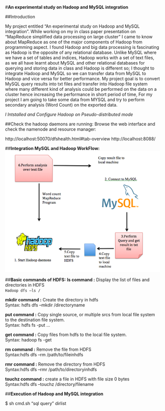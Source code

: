 #**An experimental study on Hadoop and MySQL integration**

##Introduction

My project entitled “An experimental study on Hadoop and MySQL integration”. While working on my in class paper presentation on “MapReduce simplified data processing on large cluster” I came to know about MapReduce as one of the major components of Hadoop from programming aspect. I found Hadoop and big data processing is fascinating as Hadoop is the opposite of any relational database. Unlike MySQL where we have a set of tables and indices, Hadoop works with a set of text files, as we all have learnt about MySQL and other relational databases for querying and storing data in class and Hadoop is different so; I thought to integrate Hadoop and MySQL so we can transfer data from MySQL to Hadoop and vice versa for better performance. My project goal is to convert MySQL query results into txt files and transfer into Hadoop file system where many different kind of analysis could be performed on the data on a cluster hence increasing the performance in short period of time, For my project I am going to take some data from MYSQL and try to perform secondary analysis (Word Count) on the exported data. 

*I Intstalled and Configure Hadoop on Pseudo-distributed mode*

##Check the hadoop daemons are running:
Browse the web interface and check the namenode and resource manager:

http://localhost:50070/dfshealth.html#tab-overview
http://localhost:8088/

##**Integration MySQL and Hadoop WorkFlow:**
![Workflow](images/hadoopMySQL.png)

##**Basic commands of HDFS:**
**ls command :** Display the list of files and directories in HDFS  
```Hadoop dfs –ls /```

**mkdir command :** Create the directory in hdfs  
Syntax: hdfs dfs –mkdir /directoryname  

**put command :** Copy single source, or multiple srcs from local file system to the destination file system.   
Syntax: hdfs fs -put <localsrc> ... <dst> 

**get command :** Copy files from hdfs to the local file system.   
Syntax: hadoop fs -get <src> <localdst> 

**rm command :** Remove the file from HDFS  
Syntax:hdfs dfs –rm /path/to/fileinhdfs 

**rmr command :** Remove the directory from HDFS  
Syntax:hdfs dfs –rmr  /path/to/directoryinhdfs

**touchz command :** create a file in HDFS with file size 0 bytes  
Syntax:hdfs dfs –touchz /directory/filename 


##**Execution of Hadoop and MySQL integration**

$ sh cmd.sh “sql query” dirlist


